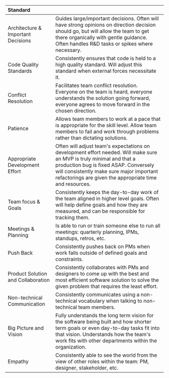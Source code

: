 | Standard                           |                                                                                                                                                                                                                                                                       |
|:-----------------------------------|:----------------------------------------------------------------------------------------------------------------------------------------------------------------------------------------------------------------------------------------------------------------------|
| Architecture & Important Decisions | Guides large/important decisions. Often will have strong opinions on direction decision should go, but will allow the team to get there organically with gentle guidance. Often handles R&D tasks or spikes where necessary.                                          |
| Code Quality Standards             | Consistently ensures that code is held to a high quality standard. Will adjust this standard when external forces necessitate it.                                                                                                                                     |
| Conflict Resolution                | Facilitates team conflict resolution. Everyone on the team is heard, everyone understands the solution going forward, everyone agrees to move forward in the chosen direction.                                                                                        |
| Patience                           | Allows team members to work at a pace that is appropriate for the skill level. Allow team members to fail and work through problems rather than dictating solutions.                                                                                                  |
| Appropriate Development Effort     | Often will adjust team's expectations on development effort needed. Will make sure an MVP is truly minimal and that a production bug is fixed ASAP. Conversely will consistently make sure major important refactorings are given the appropriate time and resources. |
| Team focus & Goals                 | Consistently keeps the day-to-day work of the team aligned in higher level goals. Often will help define goals and how they are measured, and can be responsible for tracking them.                                                                                   |
| Meetings & Planning                | Is able to run or train someone else to run all meetings: quarterly planning, IPMs, standups, retros, etc.                                                                                                                                                            |
| Push Back                          | Consistently pushes back on PMs when work falls outside of defined goals and constraints.                                                                                                                                                                             |
| Product Solution and Collaboration | Consistently collaborates with PMs and designers to come up with the best and most efficient software solution to solve the given problem that requires the least effort.                                                                                             |
| Non-technical Communication        | Consistently communicates using a non-technical vocabulary when talking to non-technical team members.                                                                                                                                                                |
| Big Picture and Vision             | Fully understands the long term vision for the software being built and how shorter term goals or even day-to-day tasks fit into that vision. Understands how the team's work fits with other departments within the organization.                                    |
| Empathy                            | Consistently able to see the world from the view of other roles within the team: PM, designer, stakeholder, etc.                                                                                                                                                      |
